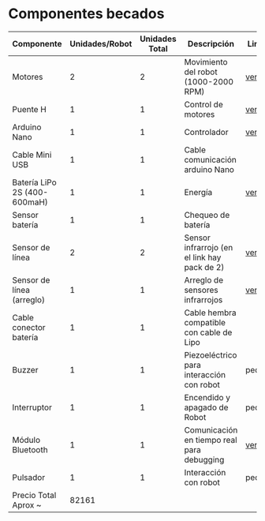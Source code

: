 # Componentes becados
| Componente | Unidades/Robot | Unidades Total | Descripción | Link ref | Precio | Total |
|------------------------------|----------------|----------------|----------------------------------------------|-------------------------------------------------------------------------------------------------------------------|--------|-------|
| Motores | 2 | 2 | Movimiento del robot (1000-2000 RPM) | [ver acá](https://www.zambeca.cl/tiendaOficial/index.php?route=product/product&product_id=873) | 15,470 | 30940 |
| Puente H | 1 | 1 | Control de motores | [ver acá](https://www.mcielectronics.cl/en_US/shop/product/motor-driver-1a-dual-tb6612fng-10795) | 6,350 | 6350 |
| Arduino Nano | 1 | 1 | Controlador | [ver acá](http://knightrobotics.cl/categoria/tarjeta-de-desarrollo/producto/arduino-nano-v3-compatible) | 3,990 | 3990 |
| Cable Mini USB | 1 | 1 | Cable comunicación arduino Nano |  |  | 0 |
| Batería LiPo 2S (400-600maH) | 1 | 1 | Energía | [ver acá](https://articulo.mercadolibre.cl/MLC-479427807-zop-energia-2s-74v-1200mah-25c-bateria-li-po-rm8189-_JM?quantity=1) | 3,608 | 3608 |
| Sensor batería | 1 | 1 | Chequeo de batería |  |  | 0 |
| Sensor de línea | 2 | 2 | Sensor infrarrojo (en el link hay pack de 2) | [ver acá](https://www.zambeca.cl/tiendaOficial/index.php?route=product/product&path=97_225&product_id=397) | 6,902 | 13804 |
| Sensor de línea (arreglo) | 1 | 1 | Arreglo de sensores infrarrojos | [ver acá](https://www.zambeca.cl/tiendaOficial/index.php?route=product/product&path=97_225&product_id=398) | 9,699 | 9699 |
| Cable conector batería | 1 | 1 | Cable hembra compatible con cable de Lipo |  |  | 0 |
| Buzzer | 1 | 1 | Piezoeléctrico para interacción con robot | pequeño |  | 0 |
| Interruptor | 1 | 1 | Encendido y apagado de Robot | pequeño |  | 0 |
| Módulo Bluetooth | 1 | 1 | Comunicación en tiempo real para debugging | [ver acá](https://www.mcielectronics.cl/en_US/shop/product/modulo-bluetooth-serial-10667) | 13,770 | 13770 |
| Pulsador | 1 | 1 | Interacción con robot | pequeño |  | 0 |
| Precio Total Aprox ~ | 82161 |  |  |  |  |  |
